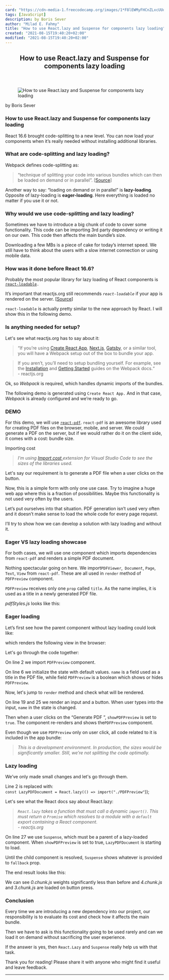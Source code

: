 ```yaml
---
card: "https://cdn-media-1.freecodecamp.org/images/1*F8lEWMyFHCnZLxcUUofs-w.png"
tags: [JavaScript]
description: by Boris Sever
author: "Milad E. Fahmy"
title: "How to use React.lazy and Suspense for components lazy loading"
created: "2021-08-15T19:40:20+02:00"
modified: "2021-08-15T19:40:20+02:00"
---
```

<div class="site-wrapper">
<main id="site-main" class="site-main outer">
<div class="inner">
<article class="post-full post tag-javascript tag-react tag-front-end-development tag-tech tag-programming ">
<header class="post-full-header">
<h1 class="post-full-title">How to use React.lazy and Suspense for components lazy loading</h1>
</header>
<figure class="post-full-image">
<picture>
<source media="(max-width: 700px)" sizes="1px" srcset="data:image/gif;base64,R0lGODlhAQABAIAAAAAAAP///yH5BAEAAAAALAAAAAABAAEAAAIBRAA7 1w">
<source media="(min-width: 701px)" sizes="(max-width: 800px) 400px,
(max-width: 1170px) 700px,
1400px" srcset="https://cdn-media-1.freecodecamp.org/images/1*F8lEWMyFHCnZLxcUUofs-w.png 300w,
https://cdn-media-1.freecodecamp.org/images/1*F8lEWMyFHCnZLxcUUofs-w.png 600w,
https://cdn-media-1.freecodecamp.org/images/1*F8lEWMyFHCnZLxcUUofs-w.png 1000w,
https://cdn-media-1.freecodecamp.org/images/1*F8lEWMyFHCnZLxcUUofs-w.png 2000w">
<img onerror="this.style.display='none'" src="https://cdn-media-1.freecodecamp.org/images/1*F8lEWMyFHCnZLxcUUofs-w.png" alt="How to use React.lazy and Suspense for components  lazy loading">
</picture>
</figure>
<section class="post-full-content">
<div class="post-content medium-migrated-article">
<p>by Boris Sever</p>
<h1 id="how-to-use-react-lazy-and-suspense-for-components-lazy-loading">How to use React.lazy and Suspense for components lazy loading</h1>
<p>React 16.6 brought code-splitting to a new level. You can now load your components when it’s really needed without installing additional libraries.</p>
<h3 id="what-are-code-splitting-and-lazy-loading">What are code-splitting and lazy loading?</h3>
<p>Webpack defines code-splitting as:</p>
<blockquote>“technique of splitting your code into various bundles which can then be loaded on demand or in parallel”. [<a href="https://webpack.js.org/guides/code-splitting/" rel="noopener">Source</a>]</blockquote>
<p>Another way to say: “loading on demand or in parallel” is <strong>lazy-loading</strong>.<br>Opposite of lazy-loading is <strong>eager-loading</strong>. Here everything is loaded no matter if you use it or not.</p>
<h3 id="why-would-we-use-code-splitting-and-lazy-loading"><strong>Why would we use code-splitting and lazy loading?</strong></h3>
<p>Sometimes we have to introduce a big chunk of code to cover some functionality. This code can be importing 3rd party dependency or writing it on our own. This code then affects the main bundle’s size.</p>
<p>Downloading a few MBs is a piece of cake for today’s internet speed. We still have to think about the users with a slow internet connection or using mobile data.</p>
<h3 id="how-was-it-done-before-react-16-6">How was it done before React 16.6?</h3>
<p>Probably the most popular library for lazy loading of React components is <code><a href="https://github.com/jamiebuilds/react-loadable" rel="noopener">react-loadable</a>.</code></p>
<p>It’s important that reactjs.org still recommends <code><em>react-loadable</em></code> if your app is rendered on the server. [<a href="https://reactjs.org/docs/code-splitting.html#reactlazy" rel="noopener">Source</a>]</p>
<p><code>react-loadable</code> is actually pretty similar to the new approach by React. I will show this in the following demo.</p>
<h3 id="is-anything-needed-for-setup">Is anything needed for setup?</h3>
<p>Let's see what reactjs.org has to say about it:</p>
<blockquote>“If you’re using <a href="https://github.com/facebookincubator/create-react-app" rel="noopener">Create React App</a>, <a href="https://github.com/zeit/next.js/" rel="noopener">Next.js</a>, <a href="https://www.gatsbyjs.org/" rel="noopener">Gatsby</a>, or a similar tool, you will have a Webpack setup out of the box to bundle your app.</blockquote>
<blockquote>If you aren’t, you’ll need to setup bundling yourself. For example, see the <a href="https://webpack.js.org/guides/installation/" rel="noopener">Installation</a> and <a href="https://webpack.js.org/guides/getting-started/" rel="noopener">Getting Started</a> guides on the Webpack docs.“<br>- reactjs.org</blockquote>
<p>Ok, so <em>Webpack</em> is required, which handles dynamic imports of the bundles.</p>
<p>The following demo is generated using <code>Create React App.</code> And in that case, <em>Webpack</em> is already configured and we’re ready to go.</p>
<h3 id="demo">DEMO</h3>
<p>For this demo, we will use <code><a href="https://github.com/diegomura/react-pdf" rel="noopener">react-pdf</a></code>. <code>react-pdf</code> is an awesome library used for creating PDF files on the browser, mobile, and server. We could generate a PDF on the server, but if we would rather do it on the client side, it comes with a cost: bundle size.</p>
<figcaption>Importing cost</figcaption>
</figure>
<blockquote><em>I’m using <a href="https://marketplace.visualstudio.com/items?itemName=wix.vscode-import-cost" rel="noopener">Import cost </a>extension for Visual Studio Code to see the sizes of the libraries used.</em></blockquote>
<p>Let's say our requirement is to generate a PDF file when a user clicks on the button.</p>
<p>Now, this is a simple form with only one use case. Try to imagine a huge web app where this is a fraction of possibilities. Maybe this functionality is not used very often by the users.</p>
<p>Let’s put ourselves into that situation. PDF generation isn’t used very often and it doesn’t make sense to load the whole code for every page request.</p>
<p>I’ll try to show how we can develop a solution with lazy loading and without it.</p>
<h3 id="eager-vs-lazy-loading-showcase">Eager VS lazy loading showcase</h3>
<p>For both cases, we will use one component which imports dependencies from <code>react-pdf</code> and renders a simple PDF document.</p>
<p>Nothing spectacular going on here. We import<code>PDFViewer</code>,<code> Document</code>, <code>Page</code>, <code>Text</code>, <code>View</code> from <code>react-pdf</code>. These are all used in <code>render</code> method of <code>PDFPreview</code> component.</p>
<p><code>PDFPreview</code> receives only one <code>prop</code> called <code>title</code>. As the name implies, it is used as a title in a newly generated PDF file.</p>
<p><em>pdfStyles.js</em> looks like this:</p>
<h3 id="eager-loading"><strong>Eager loading</strong></h3>
<p>Let’s first see how the parent component without lazy loading could look like:</p>
<p>which renders the following view in the browser:</p>
<p>Let's go through the code together:</p>
<p>On line 2 we import <code>PDFPreview</code> component.</p>
<p>On line 6 we initialize the state with default values. <code>name</code> is a field used as a title in the PDF file, while field <code>PDFPreview</code> is a boolean which shows or hides <code>PDFPreview</code>.</p>
<p>Now, let's jump to <code>render</code> method and check what will be rendered.</p>
<p>On line 19 and 25 we render an input and a button. When user types into the input, <code>name</code> in the state is changed.</p>
<p>Then when a user clicks on the “Generate PDF ”, <code>showPDFPreview</code> is set to <code>true</code>. The component re-renders and shows the<code>PDFPreview</code> component.</p>
<p>Even though we use <code>PDFPreview</code> only on user click, all code related to it is included in the app bundle:</p>
<blockquote><em>This is a development environment. In production, the sizes would be significantly smaller. Still, we’re not splitting the code optimally.</em></blockquote>
<h3 id="lazy-loading"><strong>Lazy loading</strong></h3>
<p>We’ve only made small changes and let's go through them.</p>
<p>Line 2 is replaced with:<br> <code>const LazyPDFDocument = React.lazy(() =&gt; import("./PDFPreview"</code>));</p>
<p>Let's see what the React docs say about React.lazy:</p>
<blockquote><code><em>React.lazy</em></code><em> takes a function that must call a dynamic <code>import()</code>. This must return a <code>Promise</code> which resolves to a module with a <code>default</code> export containing a React component. </em><br><em>- reactjs.org</em></blockquote>
<p>On line 27 we use <code>Suspense</code>, which must be a parent of a lazy-loaded component. When <code>showPDFPreview</code> is set to true, <code>LazyPDFDocument</code> is starting to load.</p>
<p>Until the child component is resolved, <code>Suspense</code> shows whatever is provided to <code>fallback</code> prop.</p>
<p>The end result looks like this:</p>
<p>We can see <em>0.chunk.js </em>weights significantly less than before and <em>4.chunk.js</em> and <em>3.chunk.js</em> are loaded on button press.</p>
<h3 id="conclusion">Conclusion</h3>
<p>Every time we are introducing a new dependency into our project, our responsibility is to evaluate its cost and check how it affects the main bundle.</p>
<p>Then we have to ask is this functionality going to be used rarely and can we load it on demand without sacrificing the user experience.</p>
<p>If the answer is yes, then <code>React.Lazy</code> and <code>Suspense</code> really help us with that task.</p>
<p>Thank you for reading! Please share it with anyone who might find it useful and leave feedback.</p>
</div>
<hr>
</section>
</article>
</div>
</main>
</div>
<!-- Google Tag Manager (noscript) -->
<!-- End Google Tag Manager (noscript) -->
